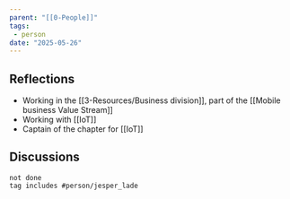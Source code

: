```yaml
---
parent: "[[0-People]]"
tags:
 - person
date: "2025-05-26"
---
```

## Reflections
* Working in the [[3-Resources/Business division]], part of the [[Mobile business Value Stream]]
* Working with [[IoT]]
* Captain of the chapter for [[IoT]]
## Discussions
```tasks
not done
tag includes #person/jesper_lade
```
